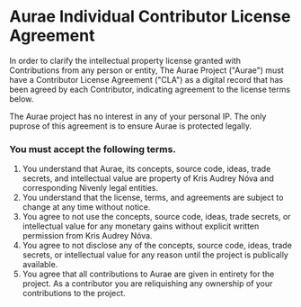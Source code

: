 

# Aurae Individual Contributor License Agreement

In order to clarify the intellectual property license granted with Contributions from any person or entity, The Aurae Project ("Aurae") must have a Contributor License Agreement ("CLA") as a digital record that has been agreed by each Contributor, indicating agreement to the license terms below.

The Aurae project has no interest in any of your personal IP. The only puprose of this agreement is to ensure Aurae is protected legally.

### You must accept the following terms.

1. You understand that Aurae, its concepts, source code, ideas, trade secrets, and intellectual value are property of Kris Audrey Nóva and corresponding Nivenly legal entities.
2. You understand that the license, terms, and agreements are subject to change at any time without notice.
3. You agree to not use the concepts, source code, ideas, trade secrets, or intellectual value for any monetary gains without explicit written permission from Kris Audrey Nóva.
4. You agree to not disclose any of the concepts, source code, ideas, trade secrets, or intellectual value for any reason until the project is publically available.
5. You agree that all contributions to Aurae are given in entirety for the project. As a contributor you are reliquishing any ownership of your contributions to the project.
